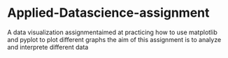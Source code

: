 # Applied-Datascience-assignment
A data visualization assignmentaimed at practicing how to use matplotlib and pyplot to plot different graphs
the aim of this assignment is to analyze and interprete different data
